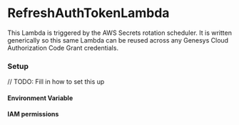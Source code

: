 # RefreshAuthTokenLambda

This Lambda is triggered by the AWS Secrets rotation scheduler.  It is written generically so this same Lambda can be 
reused across any Genesys Cloud Authorization Code Grant credentials.

### Setup
// TODO: Fill in how to set this up
#### Environment Variable
#### IAM permissions
